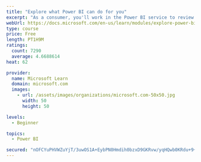 ```yaml
---
title: "Explore what Power BI can do for you"
excerpt: "As a consumer, you'll work in the Power BI service to review and interact with content that has been shared with you. This module provides the foundational information that you need to work effectively in the Power BI service."
webUrl: https://docs.microsoft.com/en-us/learn/modules/explore-power-bi-service/
type: course
price: Free
length: PT1H9M
ratings:
  count: 7290
  average: 4.6688614
heat: 62

provider:
  name: Microsoft Learn
  domain: microsoft.com
  images:
    - url: /assets/images/organizations/microsoft.com-50x50.jpg
      width: 50
      height: 50

levels:
  - Beginner

topics:
  - Power BI

secured: "nOFCYuPHVWZuYjT/3uwOS1A+EybPN0Hmdih0bzxD9GKRvw/yqHQwb0KRdu+9+FBrXY3rM2R9jZl8uPLjYoJ5GzDishEE7zj4CiYHqS2U37J04clplfGAXOleSFGQ1qOIkeYnx0wxP7IMYHgDuKw+2aIyCeVp/4L+G9XlFiNEBcslHdyaBmMYjaJHNpk9gc6Y+HZ79lg+tvoEWasyqi1jDxRySJgN4RcjifjA3/WbziAakid6pDY9gZZV/Z8ywpuhl1/n7vMozowOa/zMiWhiSjoWiicvNAKiATeaV+pXOorwoPfNAI0vkIk6l4hRUSOP73O8eX1oUb0UmnCLNb9VNeKa0Fg3pXy6+zgXRxi31By2kMAFEMDR3wvVg94etA9/h6QDKtroD8fWthlymA3HPYBlPmgJQXDPJ6QjYqmPZww=;7Pn5NA9y8AaL0LBjMcVNMA=="
---
```



